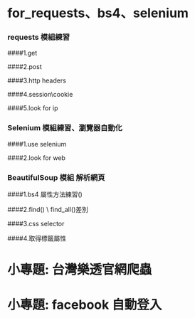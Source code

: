 # for_requests、bs4、selenium

### requests 模組練習
####1.get

####2.post

####3.http headers

####4.session\cookie

####5.look for ip

### Selenium 模組練習、瀏覽器自動化

####1.use selenium

####2.look for web


### BeautifulSoup 模組 解析網頁

####1.bs4 屬性方法練習()

####2.find() \ find_all()差別

####3.css selector

####4.取得標籤屬性

# 小專題: 台灣樂透官網爬蟲
# 小專題: facebook 自動登入





